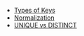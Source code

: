 - [Types of Keys](https://sqlrelease.com/sql-server-tutorial/types-of-keys#:~:text=Types%20of%20keys%201%20Candidate%20Key.%20Candidate%20key,6%20Super%20Key.%20...%207%20Foreign%20Key.%20)
- [Normalization](https://sqlrelease.com/sql-server-tutorial/database-normalization)
- [UNIQUE vs DISTINCT](https://pediaa.com/what-is-the-difference-between-unique-and-distinct-in-sql/#:~:text=%20Difference%20Between%20Unique%20and%20Distinct%20in%20SQL,stored%20in%20the%20database.%20Unique%20and...%20More%20)
